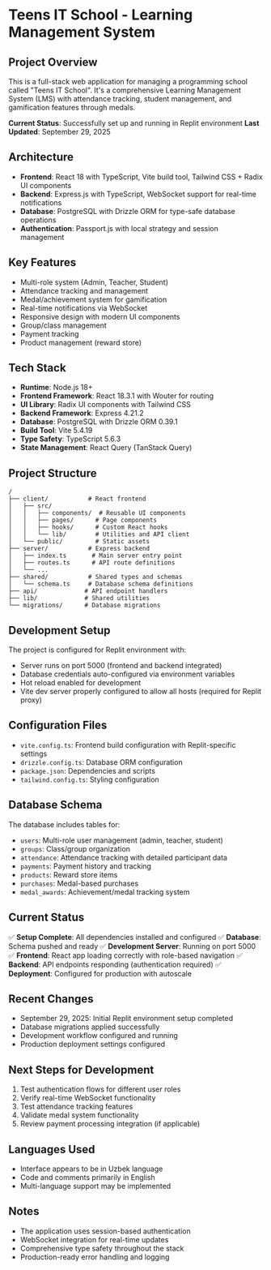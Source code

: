 # Teens IT School - Learning Management System

## Project Overview
This is a full-stack web application for managing a programming school called "Teens IT School". It's a comprehensive Learning Management System (LMS) with attendance tracking, student management, and gamification features through medals.

**Current Status**: Successfully set up and running in Replit environment
**Last Updated**: September 29, 2025

## Architecture
- **Frontend**: React 18 with TypeScript, Vite build tool, Tailwind CSS + Radix UI components
- **Backend**: Express.js with TypeScript, WebSocket support for real-time notifications
- **Database**: PostgreSQL with Drizzle ORM for type-safe database operations
- **Authentication**: Passport.js with local strategy and session management

## Key Features
- Multi-role system (Admin, Teacher, Student)
- Attendance tracking and management
- Medal/achievement system for gamification
- Real-time notifications via WebSocket
- Responsive design with modern UI components
- Group/class management
- Payment tracking
- Product management (reward store)

## Tech Stack
- **Runtime**: Node.js 18+
- **Frontend Framework**: React 18.3.1 with Wouter for routing
- **UI Library**: Radix UI components with Tailwind CSS
- **Backend Framework**: Express 4.21.2
- **Database**: PostgreSQL with Drizzle ORM 0.39.1
- **Build Tool**: Vite 5.4.19
- **Type Safety**: TypeScript 5.6.3
- **State Management**: React Query (TanStack Query)

## Project Structure
```
/
├── client/           # React frontend
│   ├── src/
│   │   ├── components/  # Reusable UI components
│   │   ├── pages/      # Page components
│   │   ├── hooks/      # Custom React hooks
│   │   └── lib/        # Utilities and API client
│   └── public/         # Static assets
├── server/           # Express backend
│   ├── index.ts       # Main server entry point
│   ├── routes.ts      # API route definitions
│   └── ...
├── shared/           # Shared types and schemas
│   └── schema.ts     # Database schema definitions
├── api/             # API endpoint handlers
├── lib/             # Shared utilities
└── migrations/      # Database migrations
```

## Development Setup
The project is configured for Replit environment with:
- Server runs on port 5000 (frontend and backend integrated)
- Database credentials auto-configured via environment variables
- Hot reload enabled for development
- Vite dev server properly configured to allow all hosts (required for Replit proxy)

## Configuration Files
- `vite.config.ts`: Frontend build configuration with Replit-specific settings
- `drizzle.config.ts`: Database ORM configuration
- `package.json`: Dependencies and scripts
- `tailwind.config.ts`: Styling configuration

## Database Schema
The database includes tables for:
- `users`: Multi-role user management (admin, teacher, student)
- `groups`: Class/group organization
- `attendance`: Attendance tracking with detailed participant data
- `payments`: Payment history and tracking
- `products`: Reward store items
- `purchases`: Medal-based purchases
- `medal_awards`: Achievement/medal tracking system

## Current Status
✅ **Setup Complete**: All dependencies installed and configured
✅ **Database**: Schema pushed and ready
✅ **Development Server**: Running on port 5000
✅ **Frontend**: React app loading correctly with role-based navigation
✅ **Backend**: API endpoints responding (authentication required)
✅ **Deployment**: Configured for production with autoscale

## Recent Changes
- September 29, 2025: Initial Replit environment setup completed
- Database migrations applied successfully
- Development workflow configured and running
- Production deployment settings configured

## Next Steps for Development
1. Test authentication flows for different user roles
2. Verify real-time WebSocket functionality
3. Test attendance tracking features
4. Validate medal system functionality
5. Review payment processing integration (if applicable)

## Languages Used
- Interface appears to be in Uzbek language
- Code and comments primarily in English
- Multi-language support may be implemented

## Notes
- The application uses session-based authentication
- WebSocket integration for real-time updates
- Comprehensive type safety throughout the stack
- Production-ready error handling and logging
